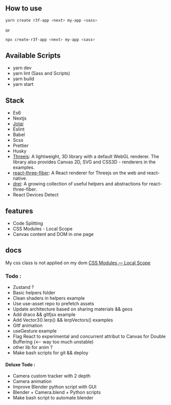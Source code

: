 ## How to use

```bash
yarn create r3f-app <next> my-app <sass>
```

or

```bash
npx create-r3f-app <next> my-app <sass>
```

## Available Scripts

- yarn dev
- yarn lint (Sass and Scripts)
- yarn build
- yarn start

## Stack

- Es6
- Nextjs
- [Jotai](https://github.com/pmndrs/jotai)
- Eslint
- Babel
- Scss
- Prettier
- Husky
- [Threejs](https://github.com/mrdoob/three.js/): A lightweight, 3D library with a default WebGL renderer. The library also provides Canvas 2D, SVG and CSS3D - renderers in the examples.
- [react-three-fiber](https://github.com/pmndrs/react-three-fiber): A React renderer for Threejs on the web and react-native.
- [drei](https://github.com/pmndrs/drei): A growing collection of useful helpers and abstractions for react-three-fiber.
- React Devices Detect

## features

- Code Splitting
- CSS Modules - Local Scope
- Canvas content and DOM in one page

## docs

My css class is not applied on my dom [CSS Modules — Local Scope](https://github.com/css-modules/css-modules/blob/master/docs/local-scope.md#css-modules--local-scope)

### Todo :

- Zustand ?
- Basic helpers folder
- Clean shaders in helpers example
- Use use-asset repo to prefetch assets
- Update architecture based on sharing materials && geos
- Add draco && gltfjsx example
- Add Vector3().lerp() && lerpVectors() examples
- Gltf animation
- useGesture example
- Flag React to experimental and concurrent attribut to Canvas for Double Buffering (<-- way too much unstable)
- other lib for anim ?
- Make bash scripts for git && deploy

#### Deluxe Todo :

- Camera custom tracker with 2 depth
- Camera animation
- Improve Blender python script with GUI
- Blender + Camera.blend + Python scripts
- Make bash script to automate blender
